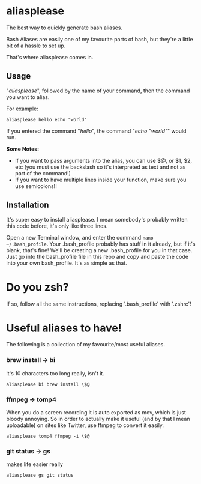 # aliasplease
The best way to quickly generate bash aliases.

Bash Aliases are easily one of my favourite parts of bash, but they're a little bit of a hassle to set up.

That's where aliasplease comes in.

## Usage
"*aliasplease*", followed by the name of your command, then the command you want to alias.

For example:

```aliasplease hello echo "world"```

If you entered the command "*hello*", the command "*echo "world"*" would run.

**Some Notes:**
- If you want to pass arguments into the alias, you can use \$@, or \$1, \$2, etc (you must use the backslash so it's interpreted as text and not as part of the command!)
- If you want to have multiple lines inside your function, make sure you use semicolons!!

## Installation
It's super easy to install aliasplease. I mean somebody's probably written this code before, it's only like three lines.

Open a new Terminal window, and enter the command ```nano ~/.bash_profile```.
Your .bash_profile probably has stuff in it already, but if it's blank, that's fine!
We'll be creating a new .bash_profile for you in that case.
Just go into the bash_profile file in this repo and copy and paste the code into your own bash_profile.
It's as simple as that.

# Do you zsh?
If so, follow all the same instructions, replacing '.bash_profile' with '.zshrc'!

# Useful aliases to have!
The following is a collection of my favourite/most useful aliases.

### brew install -> bi
it's 10 characters too long really, isn't it.

```aliasplease bi brew install \$@```

### ffmpeg -> tomp4
When you do a screen recording it is auto exported as mov, which is just bloody annoying.
So in order to actually make it useful (and by that I mean uploadable) on sites like Twitter, use ffmpeg to convert it easily.

```aliasplease tomp4 ffmpeg -i \$@```

### git status -> gs
makes life easier really

```aliasplease gs git status```
